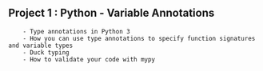 ## Project 1 : Python - Variable Annotations
        - Type annotations in Python 3
        - How you can use type annotations to specify function signatures and variable types
        - Duck typing
        - How to validate your code with mypy
